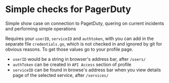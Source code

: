 # Simple checks for PagerDuty

Simple show case on connection to PagetDuty, quering on current incidents and performing simple operations

Requires your `userID`, `serviceID` and `authtoken`, with you can add in the separate file `credentials.go`, which is not checked in and ignored by git for obvious reasons.
To get those values go to your profile page.
* `userID` would be a string in browser's address bar, after `/users/`
* `authToken` can be created in `API Access` section of profile
* `serviceID` can be found in browse's address bar when you view details page of the selected service, after `/services/`
